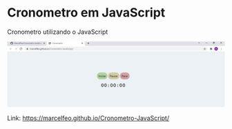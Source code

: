 # Cronometro em JavaScript

Cronometro utilizando o JavaScript

![Foto do cronometro](Cronometrojs.png)

Link: https://marcelfeo.github.io/Cronometro-JavaScript/
